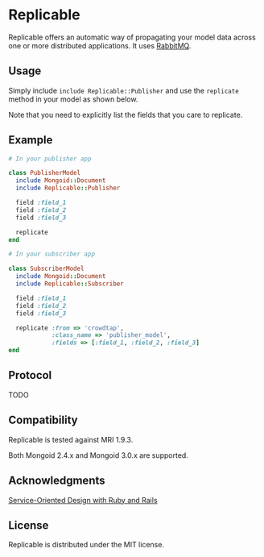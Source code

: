 Replicable
===========

Replicable offers an automatic way of propagating your model data across one or
more distributed applications.
It uses [RabbitMQ](http://www.rabbitmq.com/).

Usage
------

Simply include `include Replicable::Publisher` and use the `replicate` method in
your model as shown below.

Note that you need to explicitly list the fields that you care to replicate.

Example
--------

```ruby
# In your publisher app

class PublisherModel
  include Mongoid::Document
  include Replicable::Publisher

  field :field_1
  field :field_2
  field :field_3

  replicate
end

# In your subscriber app

class SubscriberModel
  include Mongoid::Document
  include Replicable::Subscriber

  field :field_1
  field :field_2
  field :field_3

  replicate :from => 'crowdtap',
            :class_name => 'publisher_model',
            :fields => [:field_1, :field_2, :field_3]
end

```

Protocol
--------

TODO

Compatibility
-------------

Replicable is tested against MRI 1.9.3.

Both Mongoid 2.4.x and Mongoid 3.0.x are supported.

Acknowledgments
----------------

[Service-Oriented Design with Ruby and Rails](http://www.amazon.com/Service-Oriented-Design-Addison-Wesley-Professional-Series/dp/0321659368)

License
-------

Replicable is distributed under the MIT license.
